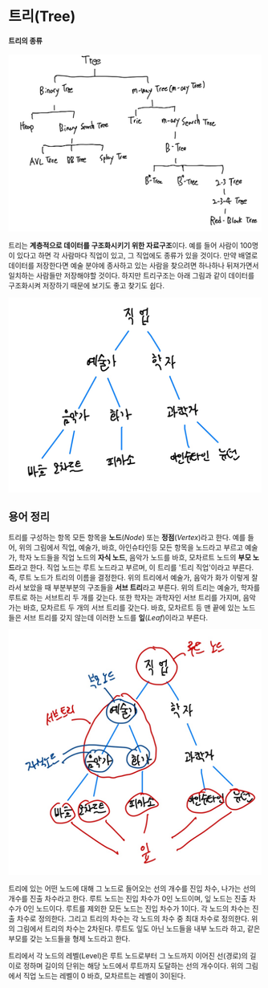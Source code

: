 # 트리(Tree)

#### 트리의 종류
![01](_images/01.jpg)

트리는 **계층적으로 데이터를 구조화시키기 위한 자료구조**이다. 예를 들어 사람이 100명이 있다고 하면 각 사람마다 직업이 있고, 그 직업에도 종류가 있을 것이다. 만약 배열로 데이터를 저장한다면 예술 분야에 종사하고 있는 사람을 찾으려면 하나하나 뒤져가면서 일치하는 사람들만 저장해야할 것이다. 하지만 트리구조는 아래 그림과 같이 데이터를 구조화시켜 저장하기 때문에 보기도 좋고 찾기도 쉽다.

![02](_images/02.jpg)

## 용어 정리

트리를 구성하는 항목 모든 항목을 **노드**(*Node*) 또는 **정점**(*Vertex*)라고 한다. 예를 들어, 위의 그림에서 직업, 예술가, 바흐, 아인슈타인등 모든 항목을 노드라고 부르고 예술가, 학자 노드들을 직업 노드의 **자식 노드**, 음악가 노드를 바흐, 모차르트 노드의 **부모 노드**라고 한다. 직업 노드는 루트 노드라고 부르며, 이 트리를 '트리 직업'이라고 부른다. 즉, 루트 노드가 트리의 이름을 결정한다. 위의 트리에서 예술가, 음악가 화가 이렇게 잘라서 보았을 때 부분부분의 구조들을 **서브 트리**라고 부른다. 위의 트리는 예술가, 학자를 루트로 하는 서브트리 두 개를 갖는다. 또한 학자는 과학자인 서브 트리를 가지며, 음악가는 바흐, 모차르트 두 개의 서브 트리를 갖는다. 바흐, 모차르트 등 맨 끝에 있는 노드들은 서브 트리를 갖지 않는데 이러한 노드를 **잎**(*Leaf*)이라고 부른다.

![03](_images/03.jpg)

트리에 있는 어떤 노드에 대해 그 노드로 들어오는 선의 개수를 진입 차수, 나가는 선의 개수를 진출 차수라고 한다. 루트 노드는 진입 차수가 0인 노드이며, 잎 노드는 진출 차수가 0인 노드이다. 루트를 제외한 모든 노드는 진입 차수가 1이다. 각 노드의 차수는 진출 차수로 정의한다. 그리고 트리의 차수는 각 노드의 차수 중 최대 차수로 정의한다. 위의 그림에서 트리의 차수는 2차된다. 루트도 잎도 아닌 노드들을 내부 노드라 하고, 같은 부모를 갖는 노드들을 형제 노드라고 한다.  
  
트리에서 각 노드의 레벨(Level)은 루트 노드로부터 그 노드까지 이어진 선(경로)의 길이로 정하며 길이의 단위는 해당 노드에서 루트까지 도달하는 선의 개수이다. 위의 그림에서 직업 노드는 레벨이 0 바흐, 모차르트는 레벨이 3이된다.